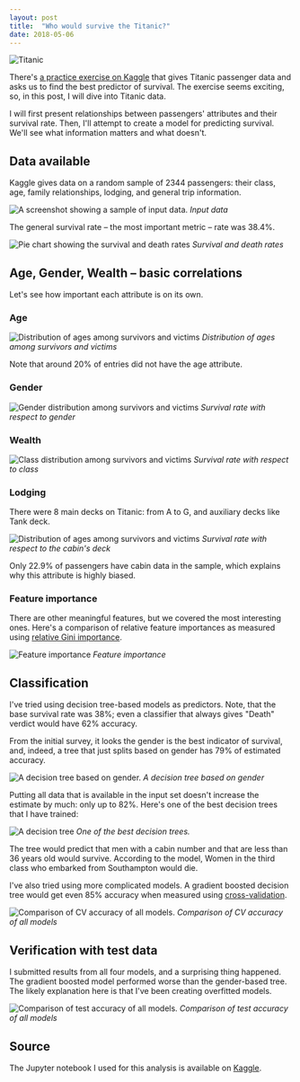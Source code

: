 ```yaml
---
layout: post
title:  "Who would survive the Titanic?"
date: 2018-05-06
---
```


![Titanic](/images/2018/1280px-RMS_Titanic_3.jpg)

There's [a practice exercise on Kaggle][titanic-kaggle] that gives Titanic
passenger data and asks us to find the best predictor of survival.
The exercise seems exciting, so, in this post, I will dive into Titanic data.

I will first present relationships between passengers' attributes and their
survival rate. Then, I'll attempt to create a model for predicting survival.
We'll see what information matters and what doesn't.

## Data available

Kaggle gives data on a random sample of 2344 passengers: their class, age,
family relationships, lodging, and general trip information.

![A screenshot showing a sample of input data.](/images/2018/Screenshot-2018-4-24%20A%20foray%20into%20Titanic%20data.png)
_Input data_

The general survival rate &ndash; the most important metric &ndash; rate was
38.4%.

![Pie chart showing the survival and death rates](/images/2018/surv_death_rate.png)
_Survival and death rates_

## Age, Gender, Wealth &ndash; basic correlations

Let's see how important each attribute is on its own.

### Age

![Distribution of ages among survivors and victims](/images/2018/age_surv.png)
_Distribution of ages among survivors and victims_

Note that around 20% of entries did not have the age attribute.

### Gender

![Gender distribution among survivors and victims](/images/2018/sex_surv.png)
_Survival rate with respect to gender_

### Wealth

![Class distribution among survivors and victims](/images/2018/class_surv.png)
_Survival rate with respect to class_

### Lodging

There were 8 main decks on Titanic: from A to G, and auxiliary decks like Tank
deck.

![Distribution of ages among survivors and victims](/images/2018/deck_surv.png)
_Survival rate with respect to the cabin's deck_

Only 22.9% of passengers have cabin data in the sample, which explains why this
attribute is highly biased.

### Feature importance

There are other meaningful features, but we covered the most interesting ones.
Here's a comparison of relative feature importances as measured using [relative
Gini importance][rf_importance].

![Feature importance](/images/2018/feat_imp.png)
_Feature importance_

## Classification

I've tried using decision tree-based models as predictors. Note, that the base
survival rate was 38%; even a classifier that always gives "Death" verdict would
have 62% accuracy.

From the initial survey, it looks the gender is the best indicator of survival,
and, indeed, a tree that just splits based on gender has 79% of estimated
accuracy.

![A decision tree based on gender.](/images/2018/age_tree.png)
_A decision tree based on gender_

Putting all data that is available in the input set doesn't increase the
estimate by much: only up to 82%. Here's one of the best decision trees that I
have trained:

![A decision tree](/images/2018/full_tree.png)
_One of the best decision trees._

The tree would predict that men with a cabin number and that are less than 36
years old would survive. According to the model, Women in the third class who
embarked from Southampton would die.

I've also tried using more complicated models. A gradient boosted decision tree
would get even 85% accuracy when measured using
[cross-validation][cross-validation].

![Comparison of CV accuracy of all models.](/images/2018/tree_accs.png)
_Comparison of CV accuracy of all models_

## Verification with test data

I submitted results from all four models, and a surprising thing happened. The
gradient boosted model performed worse than the gender-based tree. The likely
explanation here is that I've been creating overfitted models.

![Comparison of test accuracy of all models.](/images/2018/test_accs.png)
_Comparison of test accuracy of all models_

## Source

The Jupyter notebook I used for this analysis is available on
[Kaggle][notebook].

[titanic-kaggle]: https://www.kaggle.com/c/titanic/kernels?sortBy=date&group=upvoted&pageSize=20&competitionId=3136
[cross-validation]: https://en.wikipedia.org/wiki/Cross-validation_(statistics)
[rf_importance]: https://scikit-learn.org/stable/auto_examples/ensemble/plot_forest_importances.html
[notebook]: https://www.kaggle.com/gregorias/titanic-data-analysis
